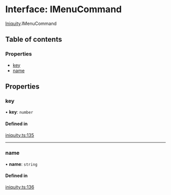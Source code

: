 # Interface: IMenuCommand

[Iniquity](../modules/Iniquity.md).IMenuCommand

## Table of contents

### Properties

- [key](Iniquity.IMenuCommand.md#key)
- [name](Iniquity.IMenuCommand.md#name)

## Properties

### key

• **key**: `number`

#### Defined in

[iniquity.ts:135](https://github.com/iniquitybbs/iniquity/blob/eae5032/packages/core/src/iniquity.ts#L135)

___

### name

• **name**: `string`

#### Defined in

[iniquity.ts:136](https://github.com/iniquitybbs/iniquity/blob/eae5032/packages/core/src/iniquity.ts#L136)
